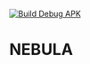 [![Build Debug APK](https://github.com/qwry3657/Nebula-Theme/actions/workflows/build.yml/badge.svg)](https://github.com/qwry3657/Nebula-Theme/actions/workflows/build_Release.yml)
# NEBULA